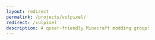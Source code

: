 ```yaml
---
layout: redirect
permalink: /projects/vulpixel/
redirect: /vulpixel
description: A queer-friendly Minecraft modding group!
---
```

